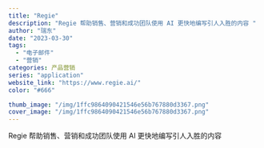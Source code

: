 ```yaml
---
title: "Regie"
description: "Regie 帮助销售、营销和成功团队使用 AI 更快地编写引人入胜的内容 "
author: "瑞东"
date: "2023-03-30"
tags:
  - "电子邮件"
  - "营销"
categories: 产品营销
series: "application"
website_link: "https://www.regie.ai/"
color: "#666"

thumb_image: "/img/1ffc9864090421546e56b767880d3367.png"
cover_image: "/img/1ffc9864090421546e56b767880d3367.png"
---
```


Regie 帮助销售、营销和成功团队使用 AI 更快地编写引人入胜的内容 